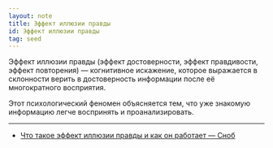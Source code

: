 ```yaml
---
layout: note
title: Эффект иллюзии правды
id: Эффект иллюзии правды
tag: seed
---
```

Эффект иллюзии правды (эффект достоверности, эффект правдивости, эффект повторения) — когнитивное искажение, которое выражается в склонности верить в достоверность информации после её многократного восприятия.

Этот психологический феномен объясняется тем, что уже знакомую информацию легче воспринять и проанализировать.

---
- [Что такое эффект иллюзии правды и как он работает — Сноб](https://snob.ru/entry/195380/)
